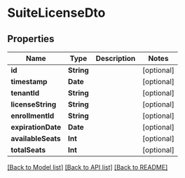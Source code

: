 # SuiteLicenseDto

## Properties
Name | Type | Description | Notes
------------ | ------------- | ------------- | -------------
**id** | **String** |  | [optional] 
**timestamp** | **Date** |  | [optional] 
**tenantId** | **String** |  | [optional] 
**licenseString** | **String** |  | [optional] 
**enrollmentId** | **String** |  | [optional] 
**expirationDate** | **Date** |  | [optional] 
**availableSeats** | **Int** |  | [optional] 
**totalSeats** | **Int** |  | [optional] 

[[Back to Model list]](../README.md#documentation-for-models) [[Back to API list]](../README.md#documentation-for-api-endpoints) [[Back to README]](../README.md)


